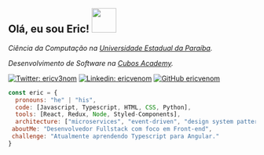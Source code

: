 <h2> Olá, eu sou Eric! <img src="https://media.giphy.com/media/mGcNjsfWAjY5AEZNw6/giphy.gif" width="50"></h2>

<p><em>Ciência da Computação na <a href="https://uepb.edu.br">Universidade Estadual da Paraíba</a>.</em>
<p><em>Desenvolvimento de Software na <a href="https://cubos.academy">Cubos Academy</a>.</em>

[![Twitter: ericv3nom](https://img.shields.io/twitter/follow/ericv3nom?style=social)](https://twitter.com/ericv3nom)
[![Linkedin: ericvenom](https://img.shields.io/badge/-ericvenom-blue?style=flat-square&logo=Linkedin&logoColor=white&link=https://www.linkedin.com/in/ericvenom/)](https://www.linkedin.com/in/thaianebraga/)
[![GitHub ericvenom](https://img.shields.io/github/followers/ericvenom?label=follow&style=social)](https://github.com/ericvenom)

```javascript
const eric = {
  pronouns: "he" | "his",
  code: [Javascript, Typescript, HTML, CSS, Python],
  tools: [React, Redux, Node, Styled-Components],
  architecture: ["microservices", "event-driven", "design system pattern"],
 aboutMe: "Desenvolvedor Fullstack com foco em Front-end",
 challenge: "Atualmente aprendendo Typescript para Angular."
}
```
